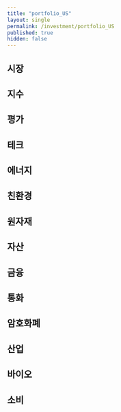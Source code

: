 ```yaml
---
title: "portfolio_US"
layout: single
permalink: /investment/portfolio_US
published: true
hidden: false
---
```


<head>
  <base target="_blank">
</head>



## 시장

<script type="text/javascript" src="https://s3.tradingview.com/external-embedding/embed-widget-market-overview.js" async>
{
	"colorTheme"			: "dark",
	"dateRange"				: "1D",
	"showChart"				: true,
	"locale"				: "en",
	"largeChartUrl"			: "",
	"isTransparent"			: true,
	"showSymbolLogo"		: false,
	"showFloatingTooltip"	: false,
	"width"					: "350",
	"height"				: "900",
	"plotLineColorGrowing"				: "rgba( 34  ,171 ,148 ,1    )",
	"belowLineFillColorGrowing"			: "rgba( 34  ,171 ,148 ,0.5  )",
	"belowLineFillColorGrowingBottom"	: "rgba( 34  ,171 ,148 ,0.1  )",
	"plotLineColorFalling"				: "rgba( 247 ,82  ,95  ,1    )",
	"belowLineFillColorFalling"			: "rgba( 247 ,82  ,95  ,0.5  )",
	"belowLineFillColorFallingBottom"	: "rgba( 247 ,82  ,95  ,0.1  )",
	"gridLineColor"						: "rgba( 255 ,255 ,255 ,0.25 )",
	"scaleFontColor"					: "rgba( 255 ,255 ,255 ,1    )",
	"symbolActiveColor"					: "rgba( 16  ,16  ,16  ,1    )",
	"tabs": [
		{
			"symbols": [
				{	"s": "AMEX:YINN"	,"d": "중국   | +3X"	},
				{	"s": "AMEX:YANG"	,"d": "중국   | -3X"	},
				{	"s": "AMEX:UBR"		,"d": "브라질  | +2X"	},
				{	"s": "AMEX:BZQ"		,"d": "브라질  | -2X"	},
				{	"s": "AMEX:EDC"		,"d": "신흥  | +3X"	},
				{	"s": "AMEX:EDZ"		,"d": "신흥  | -3X"	},
				{	"s": "AMEX:EZJ"		,"d": "일본  | +2X"	},
				{	"s": "AMEX:EWV"		,"d": "일본  | -2X"	},
				{	"s": "AMEX:UPV"		,"d": "유럽  | +2X"	},
				{	"s": "AMEX:EPV"		,"d": "유럽  | -2X"	},
				{	"s": "AMEX:EFO"		,"d": "EAFE  | +2X"	},
				{	"s": "AMEX:EFU"		,"d": "EAFE  | -2X"	}
			]
		}
	]
}
</script>



## 지수

<script type="text/javascript" src="https://s3.tradingview.com/external-embedding/embed-widget-market-overview.js" async>
{
	"colorTheme"			: "dark",
	"dateRange"				: "1D",
	"showChart"				: true,
	"locale"				: "en",
	"largeChartUrl"			: "",
	"isTransparent"			: true,
	"showSymbolLogo"		: false,
	"showFloatingTooltip"	: false,
	"width"					: "350",
	"height"				: "900",
	"plotLineColorGrowing"				: "rgba( 34  ,171 ,148 ,1    )",
	"belowLineFillColorGrowing"			: "rgba( 34  ,171 ,148 ,0.5  )",
	"belowLineFillColorGrowingBottom"	: "rgba( 34  ,171 ,148 ,0.1  )",
	"plotLineColorFalling"				: "rgba( 247 ,82  ,95  ,1    )",
	"belowLineFillColorFalling"			: "rgba( 247 ,82  ,95  ,0.5  )",
	"belowLineFillColorFallingBottom"	: "rgba( 247 ,82  ,95  ,0.1  )",
	"gridLineColor"						: "rgba( 255 ,255 ,255 ,0.25 )",
	"scaleFontColor"					: "rgba( 255 ,255 ,255 ,1    )",
	"symbolActiveColor"					: "rgba( 16  ,16  ,16  ,1    )",
	"tabs": [
		{
			"symbols": [
				{	"s": "AMEX:UDOW"	,"d": "다우존스  | +3X"		},
				{	"s": "AMEX:SDOW"	,"d": "다우존스  | -3X"		},
				{	"s": "NASDAQ:TQQQ"	,"d": "나스닥    | +3X"		},
				{	"s": "NASDAQ:SQQQ"	,"d": "나스닥    | -3X"		},
				{	"s": "AMEX:UPRO"	,"d": "S&P500  | +3X"		},
				{	"s": "AMEX:SPXU"	,"d": "S&P500  | -3X"		},
				{	"s": "AMEX:HIBL"	,"d": "S&P500 하이 베타  | +3X"		},
				{	"s": "AMEX:HIBS"	,"d": "S&P500 하이 베타  | -3X"		},
				{	"s": "AMEX:URTY"	,"d": "러셀2000 | +3X"		},
				{	"s": "AMEX:SRTY"	,"d": "러셀2000 | -3X"		},
				{	"s": "AMEX:SVXY"	,"d": "VIX     | -X"		},
				{	"s": "AMEX:UVXY"	,"d": "VIX     | +X"		}
			]
		}
	]
}
</script>



## 평가

<script type="text/javascript" src="https://s3.tradingview.com/external-embedding/embed-widget-market-overview.js" async>
{
	"colorTheme"			: "dark",
	"dateRange"				: "1D",
	"showChart"				: true,
	"locale"				: "en",
	"largeChartUrl"			: "",
	"isTransparent"			: true,
	"showSymbolLogo"		: false,
	"showFloatingTooltip"	: false,
	"width"					: "350",
	"height"				: "700",
	"plotLineColorGrowing"				: "rgba( 34  ,171 ,148 ,1    )",
	"belowLineFillColorGrowing"			: "rgba( 34  ,171 ,148 ,0.5  )",
	"belowLineFillColorGrowingBottom"	: "rgba( 34  ,171 ,148 ,0.1  )",
	"plotLineColorFalling"				: "rgba( 247 ,82  ,95  ,1    )",
	"belowLineFillColorFalling"			: "rgba( 247 ,82  ,95  ,0.5  )",
	"belowLineFillColorFallingBottom"	: "rgba( 247 ,82  ,95  ,0.1  )",
	"gridLineColor"						: "rgba( 255 ,255 ,255 ,0.25 )",
	"scaleFontColor"					: "rgba( 255 ,255 ,255 ,1    )",
	"symbolActiveColor"					: "rgba( 16  ,16  ,16  ,1    )",
	"tabs": [
		{
			"symbols": [
				{	"s": "AMEX:ARKK"	,"d": "혁신            | +X"				},
				{	"s": "NASDAQ:SARK"	,"d": "혁신            | -X"				},
				{	"s": "AMEX:IWF"		,"d": "성장            | 대형"				},
				{	"s": "AMEX:USMV"	,"d": "성장            | 저변동"			},
				{	"s": "AMEX:AVUS"	,"d": "가치            | 종합"				},
				{	"s": "AMEX:VTV"		,"d": "가치            | 대형"				},
				{	"s": "AMEX:SWAN"	,"d": "방어            | 채권+옵션"			},
				{	"s": "AMEX:NTSX"	,"d": "방어            | 주식+채권"			}
			]
		}
	]
}
</script>



## 테크

<script type="text/javascript" src="https://s3.tradingview.com/external-embedding/embed-widget-market-overview.js" async>
{
	"colorTheme"			: "dark",
	"dateRange"				: "1D",
	"showChart"				: true,
	"locale"				: "en",
	"largeChartUrl"			: "",
	"isTransparent"			: true,
	"showSymbolLogo"		: false,
	"showFloatingTooltip"	: false,
	"width"					: "350",
	"height"				: "800",
	"plotLineColorGrowing"				: "rgba( 34  ,171 ,148 ,1    )",
	"belowLineFillColorGrowing"			: "rgba( 34  ,171 ,148 ,0.5  )",
	"belowLineFillColorGrowingBottom"	: "rgba( 34  ,171 ,148 ,0.1  )",
	"plotLineColorFalling"				: "rgba( 247 ,82  ,95  ,1    )",
	"belowLineFillColorFalling"			: "rgba( 247 ,82  ,95  ,0.5  )",
	"belowLineFillColorFallingBottom"	: "rgba( 247 ,82  ,95  ,0.1  )",
	"gridLineColor"						: "rgba( 255 ,255 ,255 ,0.25 )",
	"scaleFontColor"					: "rgba( 255 ,255 ,255 ,1    )",
	"symbolActiveColor"					: "rgba( 16  ,16  ,16  ,1    )",
	"tabs": [
		{
			"symbols": [
				{	"s": "AMEX:TECL"	,"d": "테크   | +3X"		},
				{	"s": "AMEX:TECS"	,"d": "테크   | -3X"		},
				{	"s": "AMEX:FNGU"	,"d": "FANG  | +3X"			},
				{	"s": "AMEX:FNGD"	,"d": "FANG  | -3X"			},
				{	"s": "AMEX:SOXL"	,"d": "반도체  | +3X"		},
				{	"s": "AMEX:SOXS"	,"d": "반도체  | -3X"		},
				{	"s": "AMEX:CLDL"	,"d": "클라우드  | +2X"		},
				{	"s": "AMEX:CLDS"	,"d": "클라우드  | -2X"		},
				{	"s": "AMEX:KARS"	,"d": "미래차 | 종합"			},
				{	"s": "NASDAQ:DRIV"	,"d": "미래차 | 자율주행"		}
			]
		}
	]
}
</script>



## 에너지

<script type="text/javascript" src="https://s3.tradingview.com/external-embedding/embed-widget-market-overview.js" async>
{
	"colorTheme"			: "dark",
	"dateRange"				: "1D",
	"showChart"				: true,
	"locale"				: "en",
	"largeChartUrl"			: "",
	"isTransparent"			: true,
	"showSymbolLogo"		: false,
	"showFloatingTooltip"	: false,
	"width"					: "350",
	"height"				: "1050",
	"plotLineColorGrowing"				: "rgba( 34  ,171 ,148 ,1    )",
	"belowLineFillColorGrowing"			: "rgba( 34  ,171 ,148 ,0.5  )",
	"belowLineFillColorGrowingBottom"	: "rgba( 34  ,171 ,148 ,0.1  )",
	"plotLineColorFalling"				: "rgba( 247 ,82  ,95  ,1    )",
	"belowLineFillColorFalling"			: "rgba( 247 ,82  ,95  ,0.5  )",
	"belowLineFillColorFallingBottom"	: "rgba( 247 ,82  ,95  ,0.1  )",
	"gridLineColor"						: "rgba( 255 ,255 ,255 ,0.25 )",
	"scaleFontColor"					: "rgba( 255 ,255 ,255 ,1    )",
	"symbolActiveColor"					: "rgba( 16  ,16  ,16  ,1    )",
	"tabs": [
		{
			"symbols": [
				{	"s": "AMEX:UCO"		,"d": "석유     | +2X"		},
				{	"s": "AMEX:SCO"		,"d": "석유     | -2X"		},
				{	"s": "AMEX:BOIL"	,"d": "가스     | +2X"		},
				{	"s": "AMEX:KOLD"	,"d": "가스     | -2X"		},
				{	"s": "AMEX:NRGU"	,"d": "석유 업체 | +3X"		},
				{	"s": "AMEX:NRGD"	,"d": "석유 업체 | -3X"		},
				{	"s": "AMEX:GUSH"	,"d": "석유/가스 | +2X"		},
				{	"s": "AMEX:DRIP"	,"d": "석유/가스 | -2X"		},
				{	"s": "AMEX:OILU"	,"d": "석유/가스 | +3X"		},
				{	"s": "AMEX:OILD"	,"d": "석유/가스 | -3X"		},
				{	"s": "AMEX:ERX"		,"d": "에너지    | +2X"		},
				{	"s": "AMEX:ERY"		,"d": "에너지    | -2X"		},
				{	"s": "AMEX:UPW"		,"d": "유틸리티  | +2X"		},
				{	"s": "AMEX:SDP"		,"d": "유틸리티  | -2X"		}
			]
		}
	]
}
</script>



## 친환경

<script type="text/javascript" src="https://s3.tradingview.com/external-embedding/embed-widget-market-overview.js" async>
{
	"colorTheme"			: "dark",
	"dateRange"				: "1D",
	"showChart"				: true,
	"locale"				: "en",
	"largeChartUrl"			: "",
	"isTransparent"			: true,
	"showSymbolLogo"		: false,
	"showFloatingTooltip"	: false,
	"width"					: "350",
	"height"				: "800",
	"plotLineColorGrowing"				: "rgba( 34  ,171 ,148 ,1    )",
	"belowLineFillColorGrowing"			: "rgba( 34  ,171 ,148 ,0.5  )",
	"belowLineFillColorGrowingBottom"	: "rgba( 34  ,171 ,148 ,0.1  )",
	"plotLineColorFalling"				: "rgba( 247 ,82  ,95  ,1    )",
	"belowLineFillColorFalling"			: "rgba( 247 ,82  ,95  ,0.5  )",
	"belowLineFillColorFallingBottom"	: "rgba( 247 ,82  ,95  ,0.1  )",
	"gridLineColor"						: "rgba( 255 ,255 ,255 ,0.25 )",
	"scaleFontColor"					: "rgba( 255 ,255 ,255 ,1    )",
	"symbolActiveColor"					: "rgba( 16  ,16  ,16  ,1    )",
	"tabs": [
		{
			"symbols": [
				{	"s": "NASDAQ:ICLN"		,"d": "종합   | 세계"		},
				{	"s": "NASDAQ:QCLN"		,"d": "종합   | 미국"		},
				{	"s": "AMEX:TAN"			,"d": "에너지 | 태양"		},
				{	"s": "AMEX:FAN"			,"d": "에너지 | 풍력"		},
				{	"s": "NASDAQ:PHO"		,"d": "에너지 | 수자원"		},
				{	"s": "NASDAQ:HYDR"		,"d": "에너지 | 수소"		},
				{	"s": "AMEX:CRBN"		,"d": "탄소   | 저탄소"		},
				{	"s": "AMEX:KRBN"		,"d": "탄소   | 배출권"		},
				{	"s": "AMEX:LIT"			,"d": "배터리 | 리튬"		},
				{	"s": "NASDAQ:GRID"		,"d": "배터리 | 그리드"		}
			]
		}
	]
}
</script>



## 원자재

<script type="text/javascript" src="https://s3.tradingview.com/external-embedding/embed-widget-market-overview.js" async>
{
	"colorTheme"			: "dark",
	"dateRange"				: "1D",
	"showChart"				: true,
	"locale"				: "en",
	"largeChartUrl"			: "",
	"isTransparent"			: true,
	"showSymbolLogo"		: false,
	"showFloatingTooltip"	: false,
	"width"					: "350",
	"height"				: "700",
	"plotLineColorGrowing"				: "rgba( 34  ,171 ,148 ,1    )",
	"belowLineFillColorGrowing"			: "rgba( 34  ,171 ,148 ,0.5  )",
	"belowLineFillColorGrowingBottom"	: "rgba( 34  ,171 ,148 ,0.1  )",
	"plotLineColorFalling"				: "rgba( 247 ,82  ,95  ,1    )",
	"belowLineFillColorFalling"			: "rgba( 247 ,82  ,95  ,0.5  )",
	"belowLineFillColorFallingBottom"	: "rgba( 247 ,82  ,95  ,0.1  )",
	"gridLineColor"						: "rgba( 255 ,255 ,255 ,0.25 )",
	"scaleFontColor"					: "rgba( 255 ,255 ,255 ,1    )",
	"symbolActiveColor"					: "rgba( 16  ,16  ,16  ,1    )",
	"tabs": [
		{
			"symbols": [
				{	"s": "AMEX:UYM"		,"d": "금속   | +2X"		},
				{	"s": "AMEX:SMN"		,"d": "금속   | -2X"		},
				{	"s": "AMEX:JJU"		,"d": "알루미늄"		},
				{	"s": "AMEX:CPER"	,"d": "구리"		},
				{	"s": "AMEX:JJN"		,"d": "니켈"		},
				{	"s": "AMEX:PPLT"	,"d": "백금"		},
				{	"s": "AMEX:PALL"	,"d": "팔라듐"		},
				{	"s": "AMEX:REMX"	,"d": "희토류"		}
			]
		}
	]
}
</script>



## 자산

<script type="text/javascript" src="https://s3.tradingview.com/external-embedding/embed-widget-market-overview.js" async>
{
	"colorTheme"			: "dark",
	"dateRange"				: "1D",
	"showChart"				: true,
	"locale"				: "en",
	"largeChartUrl"			: "",
	"isTransparent"			: true,
	"showSymbolLogo"		: false,
	"showFloatingTooltip"	: false,
	"width"					: "350",
	"height"				: "800",
	"plotLineColorGrowing"				: "rgba( 34  ,171 ,148 ,1    )",
	"belowLineFillColorGrowing"			: "rgba( 34  ,171 ,148 ,0.5  )",
	"belowLineFillColorGrowingBottom"	: "rgba( 34  ,171 ,148 ,0.1  )",
	"plotLineColorFalling"				: "rgba( 247 ,82  ,95  ,1    )",
	"belowLineFillColorFalling"			: "rgba( 247 ,82  ,95  ,0.5  )",
	"belowLineFillColorFallingBottom"	: "rgba( 247 ,82  ,95  ,0.1  )",
	"gridLineColor"						: "rgba( 255 ,255 ,255 ,0.25 )",
	"scaleFontColor"					: "rgba( 255 ,255 ,255 ,1    )",
	"symbolActiveColor"					: "rgba( 16  ,16  ,16  ,1    )",
	"tabs": [
		{
			"symbols": [
				{	"s": "AMEX:UGL"		,"d": "금   | +2X"		},
				{	"s": "AMEX:GLL"		,"d": "금   | -2X"		},
				{	"s": "AMEX:NUGT"	,"d": "금광 | +2X"		},
				{	"s": "AMEX:DUST"	,"d": "금광 | -2X"		},
				{	"s": "AMEX:AGQ"		,"d": "은   | +2X"		},
				{	"s": "AMEX:ZSL"		,"d": "은   | -2X"		},
				{	"s": "AMEX:SOYB"	,"d": "콩"		},
				{	"s": "AMEX:CORN"	,"d": "옥수수"		},
				{	"s": "AMEX:WEAT"	,"d": "밀"		},
				{	"s": "AMEX:JJA"		,"d": "농산물"		}
			]
		}
	]
}
</script>



## 금융

<script type="text/javascript" src="https://s3.tradingview.com/external-embedding/embed-widget-market-overview.js" async>
{
	"colorTheme"			: "dark",
	"dateRange"				: "1D",
	"showChart"				: true,
	"locale"				: "en",
	"largeChartUrl"			: "",
	"isTransparent"			: true,
	"showSymbolLogo"		: false,
	"showFloatingTooltip"	: false,
	"width"					: "350",
	"height"				: "550",
	"plotLineColorGrowing"				: "rgba( 34  ,171 ,148 ,1    )",
	"belowLineFillColorGrowing"			: "rgba( 34  ,171 ,148 ,0.5  )",
	"belowLineFillColorGrowingBottom"	: "rgba( 34  ,171 ,148 ,0.1  )",
	"plotLineColorFalling"				: "rgba( 247 ,82  ,95  ,1    )",
	"belowLineFillColorFalling"			: "rgba( 247 ,82  ,95  ,0.5  )",
	"belowLineFillColorFallingBottom"	: "rgba( 247 ,82  ,95  ,0.1  )",
	"gridLineColor"						: "rgba( 255 ,255 ,255 ,0.25 )",
	"scaleFontColor"					: "rgba( 255 ,255 ,255 ,1    )",
	"symbolActiveColor"					: "rgba( 16  ,16  ,16  ,1    )",
	"tabs": [
		{
			"symbols": [
				{	"s": "AMEX:FAS"			,"d": "금융    | +3X"		},
				{	"s": "AMEX:FAX"			,"d": "금융    | -3X"		},
				{	"s": "AMEX:BNKU"		,"d": "대형은행 | +3X"		},
				{	"s": "AMEX:BNKD"		,"d": "대형은행 | -3X"		},
				{	"s": "AMEX:IPO"			,"d": "IPO"					},
				{	"s": "AMEX:ARKF"		,"d": "핀테크"				}
			]
		}
	]
}
</script>



## 통화

<script type="text/javascript" src="https://s3.tradingview.com/external-embedding/embed-widget-market-overview.js" async>
{
	"colorTheme"			: "dark",
	"dateRange"				: "1D",
	"showChart"				: true,
	"locale"				: "en",
	"largeChartUrl"			: "",
	"isTransparent"			: true,
	"showSymbolLogo"		: false,
	"showFloatingTooltip"	: false,
	"width"					: "350",
	"height"				: "950",
	"plotLineColorGrowing"				: "rgba( 34  ,171 ,148 ,1    )",
	"belowLineFillColorGrowing"			: "rgba( 34  ,171 ,148 ,0.5  )",
	"belowLineFillColorGrowingBottom"	: "rgba( 34  ,171 ,148 ,0.1  )",
	"plotLineColorFalling"				: "rgba( 247 ,82  ,95  ,1    )",
	"belowLineFillColorFalling"			: "rgba( 247 ,82  ,95  ,0.5  )",
	"belowLineFillColorFallingBottom"	: "rgba( 247 ,82  ,95  ,0.1  )",
	"gridLineColor"						: "rgba( 255 ,255 ,255 ,0.25 )",
	"scaleFontColor"					: "rgba( 255 ,255 ,255 ,1    )",
	"symbolActiveColor"					: "rgba( 16  ,16  ,16  ,1    )",
	"tabs": [
		{
			"symbols": [
				{	"s": "AMEX:TIPL"	,"d": "채권/TIPS | +2X"			},
				{	"s": "AMEX:TIPD"	,"d": "채권/TIPS | -2X"			},
				{	"s": "AMEX:TMF"		,"d": "채권/20y | +3X"			},
				{	"s": "AMEX:TMV"		,"d": "채권/20y | -3X"			},
				{	"s": "AMEX:TYD"		,"d": "채권/10y | +3X"			},
				{	"s": "AMEX:TYO"		,"d": "채권/10y | -3X"			},
				{	"s": "AMEX:UUP"		,"d": "외환/달러인덱스 | +1X"			},
				{	"s": "AMEX:UDN"		,"d": "외환/달러인덱스 | -1X"			},
				{	"s": "AMEX:ULE"		,"d": "외환/유로 | +2X"			},
				{	"s": "AMEX:EUO"		,"d": "외환/유로 | -2X"			},
				{	"s": "AMEX:YCL"		,"d": "외환/일본 | +2X"			},
				{	"s": "AMEX:YCS"		,"d": "외환/일본 | -2X"			}
			]
		}
	]
}
</script>



## 암호화폐

<script type="text/javascript" src="https://s3.tradingview.com/external-embedding/embed-widget-market-overview.js" async>
{
	"colorTheme"			: "dark",
	"dateRange"				: "1D",
	"showChart"				: true,
	"locale"				: "en",
	"largeChartUrl"			: "",
	"isTransparent"			: true,
	"showSymbolLogo"		: false,
	"showFloatingTooltip"	: false,
	"width"					: "350",
	"height"				: "550",
	"plotLineColorGrowing"				: "rgba( 34  ,171 ,148 ,1    )",
	"belowLineFillColorGrowing"			: "rgba( 34  ,171 ,148 ,0.5  )",
	"belowLineFillColorGrowingBottom"	: "rgba( 34  ,171 ,148 ,0.1  )",
	"plotLineColorFalling"				: "rgba( 247 ,82  ,95  ,1    )",
	"belowLineFillColorFalling"			: "rgba( 247 ,82  ,95  ,0.5  )",
	"belowLineFillColorFallingBottom"	: "rgba( 247 ,82  ,95  ,0.1  )",
	"gridLineColor"						: "rgba( 255 ,255 ,255 ,0.25 )",
	"scaleFontColor"					: "rgba( 255 ,255 ,255 ,1    )",
	"symbolActiveColor"					: "rgba( 16  ,16  ,16  ,1    )",
	"tabs": [
		{
			"symbols": [
				{	"s": "AMEX:BITO"		,"d": "비트코인"			},
				{	"s": "AMEX:BITQ"		,"d": "암호화폐 기업"		},
				{	"s": "AMEX:BLOK"		,"d": "블록체인 기업"		},
				{	"s": "NASDAQ:BLCN"		,"d": "블록체인 기업"		},
				{	"s": "NASDAQ:LEGR"		,"d": "블록체인 기업"		},
				{	"s": "NASDAQ:BKCH"		,"d": "블록체인 기업"		}
			]
		}
	]
}
</script>



## 산업

<script type="text/javascript" src="https://s3.tradingview.com/external-embedding/embed-widget-market-overview.js" async>
{
	"colorTheme"			: "dark",
	"dateRange"				: "1D",
	"showChart"				: true,
	"locale"				: "en",
	"largeChartUrl"			: "",
	"isTransparent"			: true,
	"showSymbolLogo"		: false,
	"showFloatingTooltip"	: false,
	"width"					: "350",
	"height"				: "800",
	"plotLineColorGrowing"				: "rgba( 34  ,171 ,148 ,1    )",
	"belowLineFillColorGrowing"			: "rgba( 34  ,171 ,148 ,0.5  )",
	"belowLineFillColorGrowingBottom"	: "rgba( 34  ,171 ,148 ,0.1  )",
	"plotLineColorFalling"				: "rgba( 247 ,82  ,95  ,1    )",
	"belowLineFillColorFalling"			: "rgba( 247 ,82  ,95  ,0.5  )",
	"belowLineFillColorFallingBottom"	: "rgba( 247 ,82  ,95  ,0.1  )",
	"gridLineColor"						: "rgba( 255 ,255 ,255 ,0.25 )",
	"scaleFontColor"					: "rgba( 255 ,255 ,255 ,1    )",
	"symbolActiveColor"					: "rgba( 16  ,16  ,16  ,1    )",
	"tabs": [
		{
			"symbols": [
				{	"s": "AMEX:ARKX"	,"d": "항공/우주"			},
				{	"s": "AMEX:JETS"	,"d": "항공/세계"			},
				{	"s": "AMEX:DFEN"	,"d": "항공/국방 | +3X"		},
				{	"s": "AMEX:DUSL"	,"d": "산업     | +3X"		},
				{	"s": "AMEX:PAVE"	,"d": "인프라"				},
				{	"s": "AMEX:NAIL"	,"d": "건축     | +3X"		},
				{	"s": "AMEX:DRN"		,"d": "부동산    | +3X"		},
				{	"s": "AMEX:DRV"		,"d": "부동산    | -3X"		},
				{	"s": "AMEX:TPOR"	,"d": "운송     | +3X"		},
				{	"s": "AMEX:BDRY"	,"d": "벌크 화물"			}
			]
		}
	]
}
</script>



## 바이오

<script type="text/javascript" src="https://s3.tradingview.com/external-embedding/embed-widget-market-overview.js" async>
{
	"colorTheme"			: "dark",
	"dateRange"				: "1D",
	"showChart"				: true,
	"locale"				: "en",
	"largeChartUrl"			: "",
	"isTransparent"			: true,
	"showSymbolLogo"		: false,
	"showFloatingTooltip"	: false,
	"width"					: "350",
	"height"				: "550",
	"plotLineColorGrowing"				: "rgba( 34  ,171 ,148 ,1    )",
	"belowLineFillColorGrowing"			: "rgba( 34  ,171 ,148 ,0.5  )",
	"belowLineFillColorGrowingBottom"	: "rgba( 34  ,171 ,148 ,0.1  )",
	"plotLineColorFalling"				: "rgba( 247 ,82  ,95  ,1    )",
	"belowLineFillColorFalling"			: "rgba( 247 ,82  ,95  ,0.5  )",
	"belowLineFillColorFallingBottom"	: "rgba( 247 ,82  ,95  ,0.1  )",
	"gridLineColor"						: "rgba( 255 ,255 ,255 ,0.25 )",
	"scaleFontColor"					: "rgba( 255 ,255 ,255 ,1    )",
	"symbolActiveColor"					: "rgba( 16  ,16  ,16  ,1    )",
	"tabs": [
		{
			"symbols": [
				{	"s": "AMEX:LABU"	,"d": "바이오   | +3X"		},
				{	"s": "AMEX:LABD"	,"d": "바이오   | -3X"		},
				{	"s": "AMEX:RXL"		,"d": "헬스케어   | +2X"		},
				{	"s": "AMEX:RXD"		,"d": "헬스케어   | -2X"		},
				{	"s": "AMEX:PILL"	,"d": "제약    | +3X"		},
				{	"s": "AMEX:ARKG"	,"d": "유전공학"			}
			]
		}
	]
}
</script>



## 소비

<script type="text/javascript" src="https://s3.tradingview.com/external-embedding/embed-widget-market-overview.js" async>
{
	"colorTheme"			: "dark",
	"dateRange"				: "1D",
	"showChart"				: true,
	"locale"				: "en",
	"largeChartUrl"			: "",
	"isTransparent"			: true,
	"showSymbolLogo"		: false,
	"showFloatingTooltip"	: false,
	"width"					: "350",
	"height"				: "650",
	"plotLineColorGrowing"				: "rgba( 34  ,171 ,148 ,1    )",
	"belowLineFillColorGrowing"			: "rgba( 34  ,171 ,148 ,0.5  )",
	"belowLineFillColorGrowingBottom"	: "rgba( 34  ,171 ,148 ,0.1  )",
	"plotLineColorFalling"				: "rgba( 247 ,82  ,95  ,1    )",
	"belowLineFillColorFalling"			: "rgba( 247 ,82  ,95  ,0.5  )",
	"belowLineFillColorFallingBottom"	: "rgba( 247 ,82  ,95  ,0.1  )",
	"gridLineColor"						: "rgba( 255 ,255 ,255 ,0.25 )",
	"scaleFontColor"					: "rgba( 255 ,255 ,255 ,1    )",
	"symbolActiveColor"					: "rgba( 16  ,16  ,16  ,1    )",
	"tabs": [
		{
			"symbols": [
				{	"s": "AMEX:UGE"			,"d": "소비재 | +2X"		},
				{	"s": "AMEX:SZK"			,"d": "소비재 | -2X"		},
				{	"s": "AMEX:UCC"			,"d": "소비자 서비스 | +2X"		},
				{	"s": "AMEX:SCC"			,"d": "소비자 서비스 | -2X"		},
				{	"s": "AMEX:RETL"		,"d": "생필품    | +3X"		},
				{	"s": "AMEX:XLP"			,"d": "필수소비재"			},
				{	"s": "AMEX:WANT"		,"d": "자유소비재 | +3X"	}
			]
		}
	]
}
</script>
